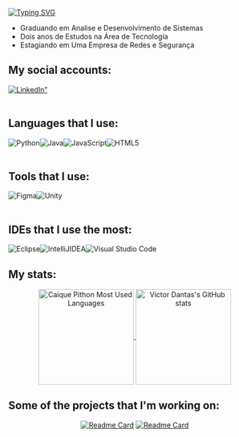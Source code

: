 [![Typing SVG](https://readme-typing-svg.demolab.com?font=Fira+Code&weight=900&size=30&pause=1000&color=32CD32&width=435&lines=Caique+Pithon)](https://git.io/typing-svg)

- Graduando em Analise e Desenvolvimento de Sistemas
- Dois anos de Estudos na Área de Tecnologia
- Estagiando em Uma Empresa de Redes e Segurança
<!-- - Estagiando na Íntegra Manutenção e Intalação de Equipamentos de Segurança -->
<!-- ![Anurag's GitHub stats](https://github-readme-stats.vercel.app/api?username=CaiquePithon&show_icons=true&theme=merko) -->

## My social accounts:

<div style="margin: 0px; padding: 0px; display: flex;">
    <a href="https://www.linkedin.com/in/caiquepithon/"><img align="center" alt=LinkedIn" src="https://img.shields.io/badge/linkedin-%230077B5.svg?style=for-the-badge&logo=linkedin&logoColor=white"></a>
</div>
</br>

<h2>
Languages that I use:
</h2>
<div style="margin: 0px; padding: 0px; display: flex;">
    <!--<img align="center" alt="C++" src="https://img.shields.io/badge/c++-%2300599C.svg?style=for-the-badge&logo=c%2B%2B&logoColor=white">-->
    <img align="center" alt="Python" src="https://img.shields.io/badge/Python-html?style=for-the-badge&logo=python&logoColor=white&labelColor=32CD32&color=32CD32">
    <img align="center" alt="Java" src="https://img.shields.io/badge/java-%23ED8B00.svg?style=for-the-badge&logo=openjdk&logoColor=white">
    <img align="center" alt="JavaScript" src="https://img.shields.io/badge/javascript-%23323330.svg?style=for-the-badge&logo=javascript&logoColor=%23F7DF1E">
    <img align="center" alt="HTML5" src="https://img.shields.io/badge/html5-%23E34F26.svg?style=for-the-badge&logo=html5&logoColor=white">
</div>
</br>

<h2>
Tools that I use:
</h2>
<div style="margin: 0px; padding: 0px; display: flex;">
    <img align="center" alt="Figma" src="https://img.shields.io/badge/figma-%23F24E1E.svg?style=for-the-badge&logo=figma&logoColor=white">
    <img align="center" alt="Unity" src="https://img.shields.io/badge/postgres-%23316192.svg?style=for-the-badge&logo=postgresql&logoColor=white">
</div>
</br>

<h2>
IDEs that I use the most:
</h2>

<div style="margin: 0px; padding: 0px; display: flex;">
    <img align="center" alt="Eclipse" src="https://img.shields.io/badge/Eclipse-FE7A16.svg?style=for-the-badge&logo=Eclipse&logoColor=white">
    <img align="center" alt="IntelliJIDEA" src="https://img.shields.io/badge/IntelliJIDEA-000000.svg?style=for-the-badge&logo=intellij-idea&logoColor=white">
    <img align="center" alt="Visual Studio Code" src="https://img.shields.io/badge/Visual%20Studio%20Code-0078d7.svg?style=for-the-badge&logo=visual-studio-code&logoColor=white">
</div>


<h2>
My stats:
</h2>

<a href="https://github.com/victor-vd">
<center>
    <img align="center" style="height: 190px;" alt="Caique Pithon Most Used Languages" src="https://github-readme-stats.vercel.app/api/top-langs/?username=CaiquePithon&layout=compact&show_icons=true&bg_color=00000000&theme=vision-friendly-dark&title_color=32CD32&icon_color=7438b7">
    <img align="center" style="height: 190px;" alt="Victor Dantas's GitHub stats" src="https://github-readme-stats.vercel.app/api?username=CaiquePithon&show_icons=true&bg_color=00000000&theme=vision-friendly-dark&title_color=32CD32&icon_color=7438b7">
</center>
</a>
</center>

<h2>
Some of the projects that I'm working on:
</h2>

<center>

[![Readme Card](https://github-readme-stats.vercel.app/api/pin/?username=CaiquePithon&repo=Jogo-do-Numero-Secreto&bg_color=00000000&theme=vision-friendly-dark&title_color=32CD32&icon_color=7438b7)](https://github.com/CaiquePithon/Jogo-do-Numero-Secreto)
[![Readme Card](https://github-readme-stats.vercel.app/api/pin/?username=CaiquePithon&repo=EstruturaDeDados&bg_color=00000000&theme=vision-friendly-dark&title_color=32CD32&icon_color=7438b7)](https://github.com/CaiquePithon/EstruturaDeDados)
<!--[![Readme Card](https://github-readme-stats.vercel.app/api/pin/?username=CaiquePithon&repo=ListaListaEncadeada&bg_color=00000000&theme=vision-friendly-dark&title_color=32CD32&icon_color=7438b7)](https://github.com/CaiquePithon/ListaListaEncadeada)-->

</br>

</center>
